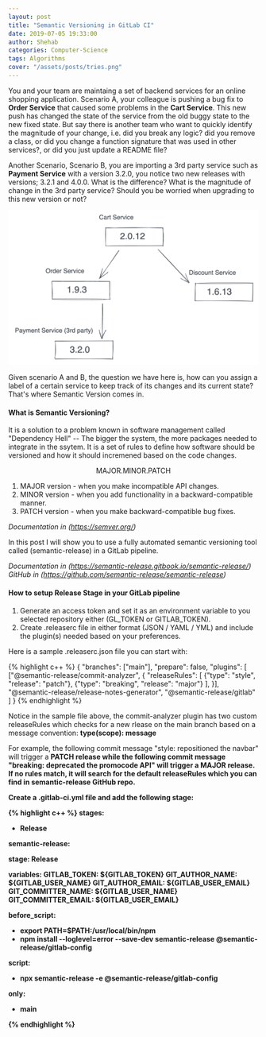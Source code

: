 ```yaml
---
layout: post
title: "Semantic Versioning in GitLab CI"
date: 2019-07-05 19:33:00
author: Shehab
categories: Computer-Science
tags: Algorithms
cover: "/assets/posts/tries.png"
---
```


You and your team are maintaing a set of backend services for an online shopping application. Scenario A, your colleague is pushing a bug fix to <strong>Order Service</strong> that caused some problems in the <strong>Cart Service</strong>. This new push has changed the state of the service from the old buggy state to the new fixed state. But say there is another team who want to quickly identify the magnitude of your change, i.e. did you break any logic? did you remove a class, or did you change a function signature that was used in other services?, or did you just update a README file?

Another Scenario, Scenario B, you are importing a 3rd party service such as <strong>Payment Service</strong> with a version 3.2.0, you notice two new releases with versions; 3.2.1 and 4.0.0. What is the difference? What is the magnitude of change in the 3rd party service? Should you be worried when upgrading to this new version or not?

<p align="center"><img src="/assets/posts/service-versions.png"></p>

Given scenario A and B, the question we have here is, how can you assign a label of a certain service to keep track of its changes and its current state? That's where Semantic Version comes in.

<h4>What is Semantic Versioning?</h4>

It is a solution to a problem known in software management called "Dependency Hell" -- The bigger the system, the more packages needed to integrate in the ssytem. It is a set of rules to define how software should be versioned and how it should incremened based on the code changes.

<p align="center">MAJOR.MINOR.PATCH</p>

1. MAJOR version - when you make incompatible API changes.
2. MINOR version - when you add functionality in a backward-compatible manner.
3. PATCH version - when you make backward-compatible bug fixes.

<i>Documentation in (https://semver.org/)</i>

In this post I will show you to use a fully automated semantic versioning tool called (semantic-release) in a GitLab pipeline.

<i>Documentation in (https://semantic-release.gitbook.io/semantic-release/)</i>
<i>GitHub in (https://github.com/semantic-release/semantic-release)</i>

<h4>How to setup Release Stage in your GitLab pipeline</h4>

<ol>
    <li>Generate an access token and set it as an environment variable to you selected repository either (GL_TOKEN or GITLAB_TOKEN).</li>
    <li>Create .releaserc file in either format (JSON / YAML / YML) and include the plugin(s) needed based on your preferences.</li>
</ol>

Here is a sample .releaserc.json file you can start with:

{% highlight c++ %}
{
"branches": ["main"],
"prepare": false,
"plugins": [
["@semantic-release/commit-analyzer",
{ "releaseRules": [
{"type": "style", "release": "patch"},
{"type": "breaking", "release": "major"} ],
}],
"@semantic-release/release-notes-generator",
"@semantic-release/gitlab"
]
}
{% endhighlight %}

Notice in the sample file above, the commit-analyzer plugin has two custom releaseRules which checks for a new rlease on the main branch based on a message convention: <strong>type(scope): message</strong>

For example, the following commit message "style: repositioned the navbar" will trigger a <strong>PATCH<strong> release while the following commit message "breaking: deprecated the promocode API" will trigger a <strong>MAJOR</strong> release. If no rules match, it will search for the default releaseRules which you can find in semantic-release GitHub repo.

Create a .gitlab-ci.yml file and add the following stage:

{% highlight c++ %}
stages:

- Release

semantic-release:

stage: Release

variables:
GITLAB_TOKEN: ${GITLAB_TOKEN}
GIT_AUTHOR_NAME: ${GITLAB_USER_NAME}
GIT_AUTHOR_EMAIL: ${GITLAB_USER_EMAIL}
GIT_COMMITTER_NAME: ${GITLAB_USER_NAME}
GIT_COMMITTER_EMAIL: ${GITLAB_USER_EMAIL}

before_script:

- export PATH=$PATH:/usr/local/bin/npm
- npm install --loglevel=error --save-dev semantic-release @semantic-release/gitlab-config

script:

- npx semantic-release -e @semantic-release/gitlab-config

only:

- main

{% endhighlight %}
